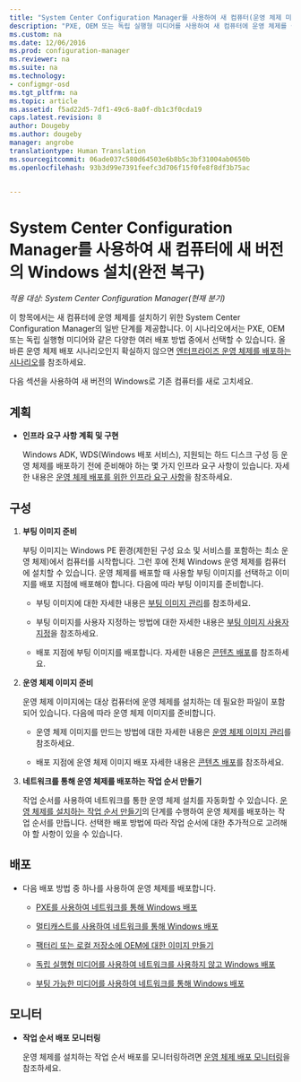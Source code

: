 ```yaml
---
title: "System Center Configuration Manager를 사용하여 새 컴퓨터(운영 체제 미설치 컴퓨터)에 새 버전의 Windows 설치 | Microsoft 문서"
description: "PXE, OEM 또는 독립 실행형 미디어를 사용하여 새 컴퓨터에 운영 체제를 설치하려면 System Center Configuration Manager에서 다음 단계를 따르세요."
ms.custom: na
ms.date: 12/06/2016
ms.prod: configuration-manager
ms.reviewer: na
ms.suite: na
ms.technology:
- configmgr-osd
ms.tgt_pltfrm: na
ms.topic: article
ms.assetid: f5ad22d5-7df1-49c6-8a0f-db1c3f0cda19
caps.latest.revision: 8
author: Dougeby
ms.author: dougeby
manager: angrobe
translationtype: Human Translation
ms.sourcegitcommit: 06ade037c580d64503e6b8b5c3bf31004ab0650b
ms.openlocfilehash: 93b3d99e7391feefc3d706f15f0fe8f8df3b75ac


---
```

# <a name="install-a-new-version-of-windows-on-a-new-computer-bare-metal-with-system-center-configuration-manager"></a>System Center Configuration Manager를 사용하여 새 컴퓨터에 새 버전의 Windows 설치(완전 복구)

*적용 대상: System Center Configuration Manager(현재 분기)*

이 항목에서는 새 컴퓨터에 운영 체제를 설치하기 위한 System Center Configuration Manager의 일반 단계를 제공합니다. 이 시나리오에서는 PXE, OEM 또는 독립 실행형 미디어와 같은 다양한 여러 배포 방법 중에서 선택할 수 있습니다. 올바른 운영 체제 배포 시나리오인지 확실하지 않으면 [엔터프라이즈 운영 체제를 배포하는 시나리오](scenarios-to-deploy-enterprise-operating-systems.md)를 참조하세요.  

 다음 섹션을 사용하여 새 버전의 Windows로 기존 컴퓨터를 새로 고치세요.  

##  <a name="a-namebkmkplana-plan"></a><a name="BKMK_Plan"></a> 계획  

-   **인프라 요구 사항 계획 및 구현**  

     Windows ADK, WDS(Windows 배포 서비스), 지원되는 하드 디스크 구성 등 운영 체제를 배포하기 전에 준비해야 하는 몇 가지 인프라 요구 사항이 있습니다. 자세한 내용은 [운영 체제 배포를 위한 인프라 요구 사항](../plan-design/infrastructure-requirements-for-operating-system-deployment.md)을 참조하세요.

##  <a name="a-namebkmkconfigurea-configure"></a><a name="BKMK_Configure"></a> 구성  

1.  **부팅 이미지 준비**  

     부팅 이미지는 Windows PE 환경(제한된 구성 요소 및 서비스를 포함하는 최소 운영 체제)에서 컴퓨터를 시작합니다. 그런 후에 전체 Windows 운영 체제를 컴퓨터에 설치할 수 있습니다.   운영 체제를 배포할 때 사용할 부팅 이미지를 선택하고 이미지를 배포 지점에 배포해야 합니다. 다음에 따라 부팅 이미지를 준비합니다.  

    -   부팅 이미지에 대한 자세한 내용은 [부팅 이미지 관리](../get-started/manage-boot-images.md)를 참조하세요.  

    -   부팅 이미지를 사용자 지정하는 방법에 대한 자세한 내용은 [부팅 이미지 사용자 지정](../get-started/customize-boot-images.md)을 참조하세요.  

    -   배포 지점에 부팅 이미지를 배포합니다. 자세한 내용은 [콘텐츠 배포](../../core/servers/deploy/configure/deploy-and-manage-content.md#a-namebkmkdistributea-distribute-content)를 참조하세요.  

2.  **운영 체제 이미지 준비**  

     운영 체제 이미지에는 대상 컴퓨터에 운영 체제를 설치하는 데 필요한 파일이 포함되어 있습니다. 다음에 따라 운영 체제 이미지를 준비합니다.  

    -   운영 체제 이미지를 만드는 방법에 대한 자세한 내용은 [운영 체제 이미지 관리](../get-started/manage-operating-system-images.md)를 참조하세요.

    -   배포 지점에 운영 체제 이미지 배포 자세한 내용은 [콘텐츠 배포](../../core/servers/deploy/configure/deploy-and-manage-content.md#a-namebkmkdistributea-distribute-content)를 참조하세요.

3.  **네트워크를 통해 운영 체제를 배포하는 작업 순서 만들기**  

     작업 순서를 사용하여 네트워크를 통한 운영 체제 설치를 자동화할 수 있습니다. [운영 체제를 설치하는 작업 순서 만들기](create-a-task-sequence-to-install-an-operating-system.md)의 단계를 수행하여 운영 체제를 배포하는 작업 순서를 만듭니다. 선택한 배포 방법에 따라 작업 순서에 대한 추가적으로 고려해야 할 사항이 있을 수 있습니다.  

##  <a name="a-namebkmkdeploya-deploy"></a><a name="BKMK_Deploy"></a> 배포  

-   다음 배포 방법 중 하나를 사용하여 운영 체제를 배포합니다.  

    -   [PXE를 사용하여 네트워크를 통해 Windows 배포](use-pxe-to-deploy-windows-over-the-network.md)  

    -   [멀티캐스트를 사용하여 네트워크를 통해 Windows 배포](use-multicast-to-deploy-windows-over-the-network.md)  

    -   [팩터리 또는 로컬 저장소에 OEM에 대한 이미지 만들기](create-an-image-for-an-oem-in-factory-or-a-local-depot.md)  

    -   [독립 실행형 미디어를 사용하여 네트워크를 사용하지 않고 Windows 배포](use-stand-alone-media-to-deploy-windows-without-using-the-network.md)  

    -   [부팅 가능한 미디어를 사용하여 네트워크를 통해 Windows 배포](use-bootable-media-to-deploy-windows-over-the-network.md)  

## <a name="monitor"></a>모니터  

-   **작업 순서 배포 모니터링**  

     운영 체제를 설치하는 작업 순서 배포를 모니터링하려면 [운영 체제 배포 모니터링](monitor-operating-system-deployments.md)을 참조하세요.  



<!--HONumber=Dec16_HO3-->


